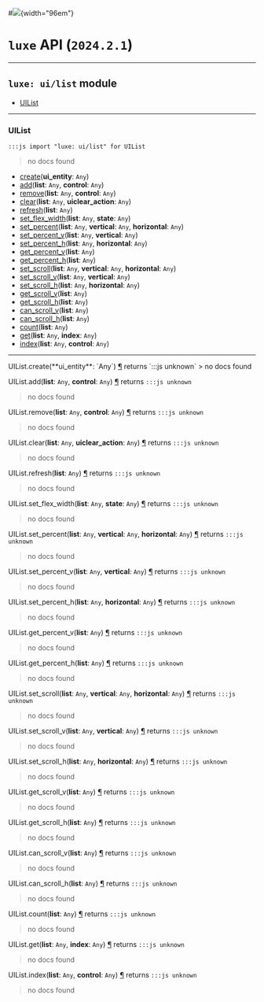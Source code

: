 #![](../../../../../../images/luxe-dark.svg){width="96em"}

# `luxe` API (`2024.2.1`)  


---

## `luxe: ui/list` module

- [UIList](#uilist)   

---

### UIList
`:::js import "luxe: ui/list" for UIList`
> no docs found

- [create](#UIList.create)(**ui_entity**: `Any`)
- [add](#UIList.add+2)(**list**: `Any`, **control**: `Any`)
- [remove](#UIList.remove+2)(**list**: `Any`, **control**: `Any`)
- [clear](#UIList.clear+2)(**list**: `Any`, **uiclear_action**: `Any`)
- [refresh](#UIList.refresh)(**list**: `Any`)
- [set_flex_width](#UIList.set_flex_width+2)(**list**: `Any`, **state**: `Any`)
- [set_percent](#UIList.set_percent+3)(**list**: `Any`, **vertical**: `Any`, **horizontal**: `Any`)
- [set_percent_v](#UIList.set_percent_v+2)(**list**: `Any`, **vertical**: `Any`)
- [set_percent_h](#UIList.set_percent_h+2)(**list**: `Any`, **horizontal**: `Any`)
- [get_percent_v](#UIList.get_percent_v)(**list**: `Any`)
- [get_percent_h](#UIList.get_percent_h)(**list**: `Any`)
- [set_scroll](#UIList.set_scroll+3)(**list**: `Any`, **vertical**: `Any`, **horizontal**: `Any`)
- [set_scroll_v](#UIList.set_scroll_v+2)(**list**: `Any`, **vertical**: `Any`)
- [set_scroll_h](#UIList.set_scroll_h+2)(**list**: `Any`, **horizontal**: `Any`)
- [get_scroll_v](#UIList.get_scroll_v)(**list**: `Any`)
- [get_scroll_h](#UIList.get_scroll_h)(**list**: `Any`)
- [can_scroll_v](#UIList.can_scroll_v)(**list**: `Any`)
- [can_scroll_h](#UIList.can_scroll_h)(**list**: `Any`)
- [count](#UIList.count)(**list**: `Any`)
- [get](#UIList.get+2)(**list**: `Any`, **index**: `Any`)
- [index](#UIList.index+2)(**list**: `Any`, **control**: `Any`)

<hr/>
<endpoint module="luxe: ui/list" class="UIList" signature="create(ui_entity : Any)"></endpoint>
<signature id="UIList.create">UIList.create(**ui_entity**: `Any`)
<a class="headerlink" href="#UIList.create" title="Permanent link">¶</a></signature>
<span class='api_ret'>returns</span> `:::js unknown`
> no docs found   

<endpoint module="luxe: ui/list" class="UIList" signature="add(list : Any, control : Any)"></endpoint>
<signature id="UIList.add+2">UIList.add(**list**: `Any`, **control**: `Any`)
<a class="headerlink" href="#UIList.add+2" title="Permanent link">¶</a></signature>
<span class='api_ret'>returns</span> `:::js unknown`
> no docs found   

<endpoint module="luxe: ui/list" class="UIList" signature="remove(list : Any, control : Any)"></endpoint>
<signature id="UIList.remove+2">UIList.remove(**list**: `Any`, **control**: `Any`)
<a class="headerlink" href="#UIList.remove+2" title="Permanent link">¶</a></signature>
<span class='api_ret'>returns</span> `:::js unknown`
> no docs found   

<endpoint module="luxe: ui/list" class="UIList" signature="clear(list : Any, uiclear_action : Any)"></endpoint>
<signature id="UIList.clear+2">UIList.clear(**list**: `Any`, **uiclear_action**: `Any`)
<a class="headerlink" href="#UIList.clear+2" title="Permanent link">¶</a></signature>
<span class='api_ret'>returns</span> `:::js unknown`
> no docs found   

<endpoint module="luxe: ui/list" class="UIList" signature="refresh(list : Any)"></endpoint>
<signature id="UIList.refresh">UIList.refresh(**list**: `Any`)
<a class="headerlink" href="#UIList.refresh" title="Permanent link">¶</a></signature>
<span class='api_ret'>returns</span> `:::js unknown`
> no docs found   

<endpoint module="luxe: ui/list" class="UIList" signature="set_flex_width(list : Any, state : Any)"></endpoint>
<signature id="UIList.set_flex_width+2">UIList.set_flex_width(**list**: `Any`, **state**: `Any`)
<a class="headerlink" href="#UIList.set_flex_width+2" title="Permanent link">¶</a></signature>
<span class='api_ret'>returns</span> `:::js unknown`
> no docs found   

<endpoint module="luxe: ui/list" class="UIList" signature="set_percent(list : Any, vertical : Any, horizontal : Any)"></endpoint>
<signature id="UIList.set_percent+3">UIList.set_percent(**list**: `Any`, **vertical**: `Any`, **horizontal**: `Any`)
<a class="headerlink" href="#UIList.set_percent+3" title="Permanent link">¶</a></signature>
<span class='api_ret'>returns</span> `:::js unknown`
> no docs found   

<endpoint module="luxe: ui/list" class="UIList" signature="set_percent_v(list : Any, vertical : Any)"></endpoint>
<signature id="UIList.set_percent_v+2">UIList.set_percent_v(**list**: `Any`, **vertical**: `Any`)
<a class="headerlink" href="#UIList.set_percent_v+2" title="Permanent link">¶</a></signature>
<span class='api_ret'>returns</span> `:::js unknown`
> no docs found   

<endpoint module="luxe: ui/list" class="UIList" signature="set_percent_h(list : Any, horizontal : Any)"></endpoint>
<signature id="UIList.set_percent_h+2">UIList.set_percent_h(**list**: `Any`, **horizontal**: `Any`)
<a class="headerlink" href="#UIList.set_percent_h+2" title="Permanent link">¶</a></signature>
<span class='api_ret'>returns</span> `:::js unknown`
> no docs found   

<endpoint module="luxe: ui/list" class="UIList" signature="get_percent_v(list : Any)"></endpoint>
<signature id="UIList.get_percent_v">UIList.get_percent_v(**list**: `Any`)
<a class="headerlink" href="#UIList.get_percent_v" title="Permanent link">¶</a></signature>
<span class='api_ret'>returns</span> `:::js unknown`
> no docs found   

<endpoint module="luxe: ui/list" class="UIList" signature="get_percent_h(list : Any)"></endpoint>
<signature id="UIList.get_percent_h">UIList.get_percent_h(**list**: `Any`)
<a class="headerlink" href="#UIList.get_percent_h" title="Permanent link">¶</a></signature>
<span class='api_ret'>returns</span> `:::js unknown`
> no docs found   

<endpoint module="luxe: ui/list" class="UIList" signature="set_scroll(list : Any, vertical : Any, horizontal : Any)"></endpoint>
<signature id="UIList.set_scroll+3">UIList.set_scroll(**list**: `Any`, **vertical**: `Any`, **horizontal**: `Any`)
<a class="headerlink" href="#UIList.set_scroll+3" title="Permanent link">¶</a></signature>
<span class='api_ret'>returns</span> `:::js unknown`
> no docs found   

<endpoint module="luxe: ui/list" class="UIList" signature="set_scroll_v(list : Any, vertical : Any)"></endpoint>
<signature id="UIList.set_scroll_v+2">UIList.set_scroll_v(**list**: `Any`, **vertical**: `Any`)
<a class="headerlink" href="#UIList.set_scroll_v+2" title="Permanent link">¶</a></signature>
<span class='api_ret'>returns</span> `:::js unknown`
> no docs found   

<endpoint module="luxe: ui/list" class="UIList" signature="set_scroll_h(list : Any, horizontal : Any)"></endpoint>
<signature id="UIList.set_scroll_h+2">UIList.set_scroll_h(**list**: `Any`, **horizontal**: `Any`)
<a class="headerlink" href="#UIList.set_scroll_h+2" title="Permanent link">¶</a></signature>
<span class='api_ret'>returns</span> `:::js unknown`
> no docs found   

<endpoint module="luxe: ui/list" class="UIList" signature="get_scroll_v(list : Any)"></endpoint>
<signature id="UIList.get_scroll_v">UIList.get_scroll_v(**list**: `Any`)
<a class="headerlink" href="#UIList.get_scroll_v" title="Permanent link">¶</a></signature>
<span class='api_ret'>returns</span> `:::js unknown`
> no docs found   

<endpoint module="luxe: ui/list" class="UIList" signature="get_scroll_h(list : Any)"></endpoint>
<signature id="UIList.get_scroll_h">UIList.get_scroll_h(**list**: `Any`)
<a class="headerlink" href="#UIList.get_scroll_h" title="Permanent link">¶</a></signature>
<span class='api_ret'>returns</span> `:::js unknown`
> no docs found   

<endpoint module="luxe: ui/list" class="UIList" signature="can_scroll_v(list : Any)"></endpoint>
<signature id="UIList.can_scroll_v">UIList.can_scroll_v(**list**: `Any`)
<a class="headerlink" href="#UIList.can_scroll_v" title="Permanent link">¶</a></signature>
<span class='api_ret'>returns</span> `:::js unknown`
> no docs found   

<endpoint module="luxe: ui/list" class="UIList" signature="can_scroll_h(list : Any)"></endpoint>
<signature id="UIList.can_scroll_h">UIList.can_scroll_h(**list**: `Any`)
<a class="headerlink" href="#UIList.can_scroll_h" title="Permanent link">¶</a></signature>
<span class='api_ret'>returns</span> `:::js unknown`
> no docs found   

<endpoint module="luxe: ui/list" class="UIList" signature="count(list : Any)"></endpoint>
<signature id="UIList.count">UIList.count(**list**: `Any`)
<a class="headerlink" href="#UIList.count" title="Permanent link">¶</a></signature>
<span class='api_ret'>returns</span> `:::js unknown`
> no docs found   

<endpoint module="luxe: ui/list" class="UIList" signature="get(list : Any, index : Any)"></endpoint>
<signature id="UIList.get+2">UIList.get(**list**: `Any`, **index**: `Any`)
<a class="headerlink" href="#UIList.get+2" title="Permanent link">¶</a></signature>
<span class='api_ret'>returns</span> `:::js unknown`
> no docs found   

<endpoint module="luxe: ui/list" class="UIList" signature="index(list : Any, control : Any)"></endpoint>
<signature id="UIList.index+2">UIList.index(**list**: `Any`, **control**: `Any`)
<a class="headerlink" href="#UIList.index+2" title="Permanent link">¶</a></signature>
<span class='api_ret'>returns</span> `:::js unknown`
> no docs found   

